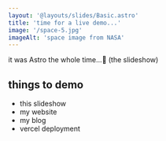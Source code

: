 ```yaml
---
layout: '@layouts/slides/Basic.astro'
title: 'time for a live demo...'
image: '/space-5.jpg'
imageAlt: 'space image from NASA'
---
```

it was Astro the whole time...🚀 (the slideshow)

## things to demo
- this slideshow
- my website
- my blog
- vercel deployment
